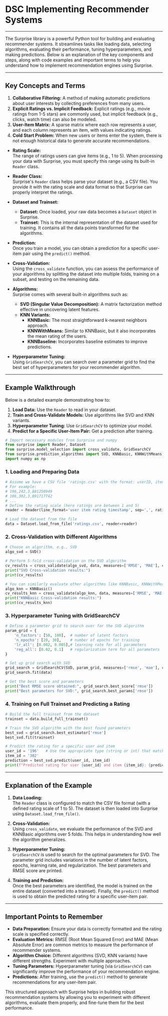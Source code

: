 # DSC Implementing Recommender Systems
---
The Surprise library is a powerful Python tool for building and evaluating recommender systems. It streamlines tasks like loading data, selecting algorithms, evaluating their performance, tuning hyperparameters, and making predictions. Below is an explanation of the key components and steps, along with code examples and important terms to help you understand how to implement recommendation engines using Surprise.

---

## Key Concepts and Terms

1. **Collaborative Filtering:** A method of making automatic predictions about user interests by collecting preferences from many users.
2. **Explicit Ratings vs. Implicit Feedback:** Explicit ratings (e.g., movie ratings from 1-5 stars) are commonly used, but implicit feedback (e.g., clicks, watch time) can also be modeled.
3. **User-Item Matrix:** A sparse matrix where each row represents a user, and each column represents an item, with values indicating ratings.
4. **Cold Start Problem:** When new users or items enter the system, there is not enough historical data to generate accurate recommendations.

- **Rating Scale:**  
  The range of ratings users can give items (e.g., 1 to 5). When processing your data with Surprise, you must specify this range using its built-in `Reader` class.

- **Reader Class:**  
  Surprise's `Reader` class helps parse your dataset (e.g., a CSV file). You provide it with the rating scale and data format so that Surprise can properly interpret the ratings.

- **Dataset and Trainset:**  
  - **Dataset:** Once loaded, your raw data becomes a `Dataset` object in Surprise.  
  - **Trainset:** This is the internal representation of the dataset used for training. It contains all the data points transformed for the algorithms.

- **Prediction:**  
  Once you train a model, you can obtain a prediction for a specific user-item pair using the `predict()` method.

- **Cross-Validation:**  
  Using the `cross_validate` function, you can assess the performance of your algorithms by splitting the dataset into multiple folds, training on a subset, and testing on the remaining data.

- **Algorithms:**  
  Surprise comes with several built-in algorithms such as:
  - **SVD (Singular Value Decomposition):** A matrix factorization method effective in uncovering latent features.
  - **KNN Variants:**  
    - **KNNBasic:** The most straightforward k-nearest neighbors approach.
    - **KNNWithMeans:** Similar to KNNBasic, but it also incorporates the mean rating of the users.
    - **KNNBaseline:** Incorporates baseline estimates to improve predictions.

- **Hyperparameter Tuning:**  
  Using `GridSearchCV`, you can search over a parameter grid to find the best set of hyperparameters for your recommender algorithm.

---

## Example Walkthrough

Below is a detailed example demonstrating how to:
1. **Load Data:** Use the `Reader` to read in your dataset.
2. **Train and Cross-Validate Models:** Use algorithms like SVD and KNN variants.
3. **Hyperparameter Tuning:** Use `GridSearchCV` to optimize your model.
4. **Predict for a Specific User-Item Pair:** Get a prediction after training.

```python
# Import necessary modules from Surprise and numpy
from surprise import Reader, Dataset
from surprise.model_selection import cross_validate, GridSearchCV
from surprise.prediction_algorithms import SVD, KNNBasic, KNNWithMeans, KNNBaseline
import numpy as np
```

### 1. Loading and Preparing Data
```python
# Assume we have a CSV file 'ratings.csv' with the format: userID, itemID, rating, timestamp
# For example:
# 196,242,3,881250949
# 186,302,3,891717742
# ...
# Define the rating scale (here ratings are between 1 and 5)
reader = Reader(line_format='user item rating timestamp', sep=',', rating_scale=(1, 5))

# Load the dataset from the file
data = Dataset.load_from_file('ratings.csv', reader=reader)
```
### 2. Cross-Validation with Different Algorithms
```python
# Choose an algorithm, e.g., SVD
algo_svd = SVD()

# Perform 5-fold cross-validation on the SVD algorithm
cv_results = cross_validate(algo_svd, data, measures=['RMSE', 'MAE'], cv=5, verbose=True)
print("SVD Cross-validation results:")
print(cv_results)

# You can similarly evaluate other algorithms like KNNBasic, KNNWithMeans, and KNNBaseline
algo_knn = KNNBasic()
cv_results_knn = cross_validate(algo_knn, data, measures=['RMSE', 'MAE'], cv=5, verbose=True)
print("KNNBasic Cross-validation results:")
print(cv_results_knn)
```
### 3. Hyperparameter Tuning with GridSearchCV
```python
# Define a parameter grid to search over for the SVD algorithm
param_grid = {
    'n_factors': [50, 100],  # number of latent factors
    'n_epochs': [20, 30],    # number of epochs for training
    'lr_all': [0.002, 0.005],# learning rate for all parameters
    'reg_all': [0.02, 0.1]   # regularization term for all parameters
}

# Set up grid search with SVD
grid_search = GridSearchCV(SVD, param_grid, measures=['rmse', 'mae'], cv=3, joblib_verbose=2)
grid_search.fit(data)

# Get the best score and parameters
print("Best RMSE score obtained:", grid_search.best_score['rmse'])
print("Best parameters for SVD:", grid_search.best_params['rmse'])
```
### 4. Training on Full Trainset and Predicting a Rating
```python
# Build the full trainset from the dataset
trainset = data.build_full_trainset()

# Train the SVD algorithm with the best found parameters
best_svd = grid_search.best_estimator['rmse']
best_svd.fit(trainset)

# Predict the rating for a specific user and item
user_id = '196'   # Use the appropriate type (string or int) that matches your dataset
item_id = '302'
prediction = best_svd.predict(user_id, item_id)
print(f"Predicted rating for user {user_id} and item {item_id}: {prediction.est:.2f}")
```

---

## Explanation of the Example

1. **Data Loading:**  
   The `Reader` class is configured to match the CSV file format (with a defined rating scale of 1 to 5). The dataset is then loaded into Surprise using `Dataset.load_from_file()`.

2. **Cross-Validation:**  
   Using `cross_validate`, we evaluate the performance of the SVD and KNNBasic algorithms over 5 folds. This helps in understanding how well the algorithm generalizes.

3. **Hyperparameter Tuning:**  
   `GridSearchCV` is used to search for the optimal parameters for SVD. The parameter grid includes variations in the number of latent factors, epochs, learning rate, and regularization. The best parameters and RMSE score are printed.

4. **Training and Prediction:**  
   Once the best parameters are identified, the model is trained on the entire dataset (converted into a trainset). Finally, the `predict()` method is used to obtain the predicted rating for a specific user-item pair.

---

## Important Points to Remember

- **Data Preparation:** Ensure your data is correctly formatted and the rating scale is specified correctly.
- **Evaluation Metrics:** RMSE (Root Mean Squared Error) and MAE (Mean Absolute Error) are common metrics to measure the performance of recommender systems.
- **Algorithm Choice:** Different algorithms (SVD, KNN variants) have different strengths. Experiment with multiple approaches.
- **Tuning Parameters:** Hyperparameter tuning (via `GridSearchCV`) can significantly improve the performance of your recommendation engine.
- **Predictions:** After training, use the `predict()` method to generate recommendations for any user-item pair.

This structured approach with Surprise helps in building robust recommendation systems by allowing you to experiment with different algorithms, evaluate them properly, and fine-tune them for the best performance.


